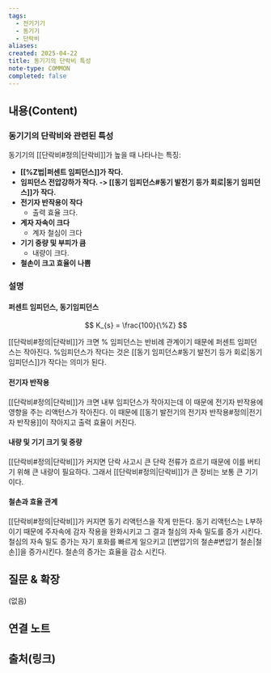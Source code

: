 ```yaml
---
tags:
  - 전기기기
  - 동기기
  - 단락비
aliases: 
created: 2025-04-22
title: 동기기의 단락비 특성
note-type: COMMON
completed: false
---
```


## 내용(Content)

### 동기기의 단락비와 관련된 특성

동기기의 [[단락비#정의|단락비]]가 높을 때 나타나는 특징:
- **[[%Z법|퍼센트 임피던스]]가 작다.**
- **임피던스 전압강하가 작다. -> [[동기 임피던스#동기 발전기 등가 회로|동기 임피던스]]가 작다.**
- **전기자 반작용이 작다**
	- 출력 효율 크다.
- **계자 자속이 크다**
	- 계자 철심이 크다
- **기기 중량 및 부피가 큼**
	- 내량이 크다.
- **철손이 크고 효율이 나쁨**

### 설명

#### 퍼센트 임피던스, 동기임피던스

$$
K_{s} = \frac{100}{\%Z}
$$

[[단락비#정의|단락비]]가 크면 % 임피던스는 반비례 관계이기 때문에 퍼센트 임피던스는 작아진다. %임피던스가 작다는 것은 [[동기 임피던스#동기 발전기 등가 회로|동기 임피던스]]가 작다는 의미가 된다.

#### 전기자 반작용

[[단락비#정의|단락비]]가 크면 내부 임피던스가 작아지는데 이 때문에 전기자 반작용에 영향을 주는 리액턴스가 작아진다. 이 때문에 [[동기 발전기의 전기자 반작용#정의|전기자 반작용]]이 작아지고 출력 효율이 커진다.

#### 내량 및 기기 크기 및 중량

[[단락비#정의|단락비]]가 커지면 단락 사고시 큰 단락 전류가 흐르기 때문에 이를 버티기 위해 큰 내량이 필요하다. 그래서 [[단락비#정의|단락비]]가 큰 장비는 보통 큰 기기이다. 

#### 철손과 효율 관계

[[단락비#정의|단락비]]가 커지면 동기 리액턴스을 작게 만든다. 동기 리액턴스는 L부하이기 때문에 주자속에 감자 작용을 완화시키고 그 결과 철심의 자속 밀도를 증가 시킨다. 철심의 자속 밀도 증가는 자기 포화를 빠르게 일으키고 [[변압기의 철손#변압기 철손|철손]]을 증가시킨다. 철손의 증가는 효율을 감소 시킨다.



## 질문 & 확장

(없음)

## 연결 노트

## 출처(링크)

